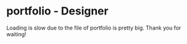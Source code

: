 # portfolio - Designer
Loading is slow due to the file of portfolio is pretty big. Thank you for waiting!
